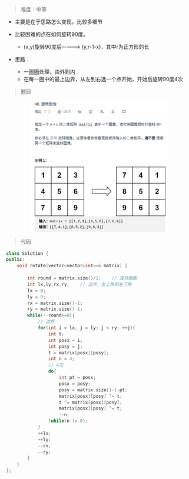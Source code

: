 > 难度：中等
- 主要是在于思路怎么变现，比较多细节
- 比较困难的点在如何旋转90度。
  - (x,y)旋转90度后-----> (y,r-1-x)，其中r为正方形的长

- 思路：
  - 一圈圈处理，由外到内
  - 在每一圈中的最上边界，从左到右选一个点开始，开始后旋转90度4次

> 题目
<div align="center" style="zoom:60%"><img src="./pic/48-1.png"></div>

> 代码

```cpp
class Solution {
public:
    void rotate(vector<vector<int>>& matrix) {

        int round = matrix.size()/2;    // 旋转圈数
        int lx,ly,rx,ry;    // 边界，左上角和左下角
        lx = 0;
        ly = 0;
        rx = matrix.size()-1;
        ry = matrix.size()-1;
        while(--round>=0){
            // 边界
            for(int i = lx, j = ly; j < ry; ++j){
                int t;
                int posx = i;
                int posy = j;
                t = matrix[posx][posy];
                int n = 4;
                // 4次
                do{
                    int pt = posx;
                    posx = posy;
                    posy = matrix.size()-1-pt;
                    matrix[posx][posy] ^= t;
                    t ^= matrix[posx][posy];
                    matrix[posx][posy] ^= t;
                    --n;
                }while(n != 0);
            }
            ++lx;
            ++ly;
            --rx;
            --ry;
        }
    }
};
```